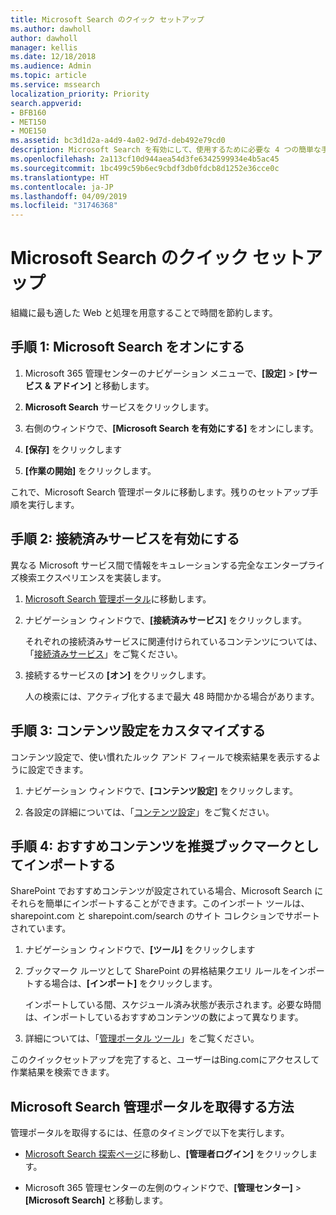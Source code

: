 ```yaml
---
title: Microsoft Search のクイック セットアップ
ms.author: dawholl
author: dawholl
manager: kellis
ms.date: 12/18/2018
ms.audience: Admin
ms.topic: article
ms.service: mssearch
localization_priority: Priority
search.appverid:
- BFB160
- MET150
- MOE150
ms.assetid: bc3d1d2a-a4d9-4a02-9d7d-deb492e79cd0
description: Microsoft Search を有効にして、使用するために必要な 4 つの簡単な手順について説明します。
ms.openlocfilehash: 2a113cf10d944aea54d3fe6342599934e4b5ac45
ms.sourcegitcommit: 1bc499c59b6ec9cbdf3db0fdcb8d1252e36cce0c
ms.translationtype: HT
ms.contentlocale: ja-JP
ms.lasthandoff: 04/09/2019
ms.locfileid: "31746368"
---
```

# <a name="quick-set-up-for-microsoft-search"></a>Microsoft Search のクイック セットアップ

組織に最も適した Web と処理を用意することで時間を節約します。
  
## <a name="step-1-turn-on-microsoft-search"></a>手順 1: Microsoft Search をオンにする

1. Microsoft 365 管理センターのナビゲーション メニューで、**[設定]** \> **[サービス &amp; アドイン]** と移動します。
    
2. **Microsoft Search** サービスをクリックします。 
    
3. 右側のウィンドウで、**[Microsoft Search を有効にする]** をオンにします。
    
4. **[保存]** をクリックします
    
5. **[作業の開始]** をクリックします。
  
これで、Microsoft Search 管理ポータルに移動します。残りのセットアップ手順を実行します。
    
## <a name="step-2-enable-connected-services"></a>手順 2: 接続済みサービスを有効にする

異なる Microsoft サービス間で情報をキュレーションする完全なエンタープライズ検索エクスペリエンスを実装します。
  
1. [Microsoft Search 管理ポータル](https://www.bingforbusiness.com/admin)に移動します。
    
2. ナビゲーション ウィンドウで、**[接続済みサービス]** をクリックします。
    
    それぞれの接続済みサービスに関連付けられているコンテンツについては、「[接続済みサービス](connected-services.md)」をご覧ください。
    
3. 接続するサービスの **[オン]** をクリックします。
    
    人の検索には、アクティブ化するまで最大 48 時間かかる場合があります。
    
## <a name="step-3-customize-content-settings"></a>手順 3: コンテンツ設定をカスタマイズする

コンテンツ設定で、使い慣れたルック アンド フィールで検索結果を表示するように設定できます。 
  
1. ナビゲーション ウィンドウで、**[コンテンツ設定]** をクリックします。
    
2. 各設定の詳細については、「[コンテンツ設定](content-settings.md)」をご覧ください。
    
## <a name="step-4-import-best-bets-as-suggested-bookmarks"></a>手順 4: おすすめコンテンツを推奨ブックマークとしてインポートする

SharePoint でおすすめコンテンツが設定されている場合、Microsoft Search にそれらを簡単にインポートすることができます。このインポート ツールは、sharepoint.com と sharepoint.com/search のサイト コレクションでサポートされています。 
  
1. ナビゲーション ウィンドウで、**[ツール]** をクリックします
    
2. ブックマーク ルーツとして SharePoint の昇格結果クエリ ルールをインポートする場合は、**[インポート]** をクリックします。
    
    インポートしている間、スケジュール済み状態が表示されます。必要な時間は、インポートしているおすすめコンテンツの数によって異なります。
    
3. 詳細については、「[管理ポータル ツール](admin-portal-tools.md)」をご覧ください。
    
このクイックセットアップを完了すると、ユーザーはBing.comにアクセスして作業結果を検索できます。 
  
## <a name="how-do-i-get-to-the-microsoft-search-admin-portal"></a>Microsoft Search 管理ポータルを取得する方法

管理ポータルを取得するには、任意のタイミングで以下を実行します。
  
- [Microsoft Search 探索ページ](https://www.bing.com/business/explore)に移動し、**[管理者ログイン]** をクリックします。
    
- Microsoft 365 管理センターの左側のウィンドウで、**[管理センター]** \> **[Microsoft Search]** と移動します。

  

